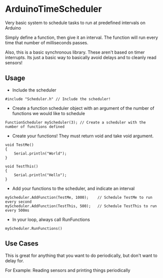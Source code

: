 # ArduinoTimeScheduler

Very basic system to schedule tasks to run at predefined intervals on Arduino

Simply define a function, then give it an interval. The function will run every time that number of milliseconds passes.

Also, this is a basic synchronous library. These aren't based on timer interrupts. Its just a basic way to basically
avoid delays and to cleanly read sensors!

## Usage

* Include the scheduler
```
#include "Scheduler.h" // Include the scheduler!
```

* Create a function scheduler object with an argument of the number of functions we would like to schedule
```
FunctionScheduler myScheduler(3); // Create a scheduler with the number of functions defined
```

* Create your functions! They must return void and take void argument.
```
void TestMe()
{
	Serial.println("World");
}

void TestThis()
{
	Serial.println("Hello");
}
```

* Add your functions to the scheduler, and indicate an interval
```
myScheduler.AddFunction(TestMe, 1000);    // Schedule TestMe to run every second
myScheduler.AddFunction(TestThis, 500);   // Schedule TestThis to run every 500ms
```

* In your loop, always call RunFunctions
```
myScheduler.RunFunctions()
```

## Use Cases
This is great for anything that you want to do periodically, but don't want to delay for.

For Example: Reading sensors and printing things periodically
